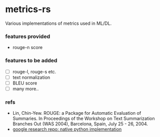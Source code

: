 # metrics-rs
Various implementations of metrics used in ML/DL.

### features provided
- rouge-n score
### features to be added
- [ ] rouge-l, rouge-s etc.
- [ ] text normalization
- [ ] BLEU score
- [ ] many more..
### refs
- Lin, Chin-Yew. ROUGE: a Package for Automatic Evaluation of Summaries. In Proceedings of the Workshop on Text Summarization Branches Out (WAS 2004), Barcelona, Spain, July 25 - 26, 2004.
- [google research repo: native python implementation](https://github.com/google-research/google-research/tree/master/rouge) 


